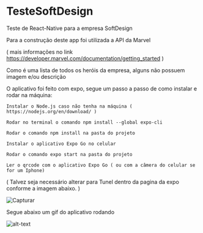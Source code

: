 



# TesteSoftDesign
Teste de React-Native para a empresa SoftDesign

Para a construção deste app foi utilizada a API da Marvel

( mais informações no link https://developer.marvel.com/documentation/getting_started )




Como é uma lista de todos os heróis da empresa, alguns não possuem imagem e/ou descrição

O aplicativo foi feito com expo, segue um passo a passo de como instalar e rodar na máquina:

    Instalar o Node.js caso não tenha na máquina ( https://nodejs.org/en/download/ )

    Rodar no terminal o comando npm install --global expo-cli

    Rodar o comando npm install na pasta do projeto

    Instalar o aplicativo Expo Go no celular

    Rodar o comando expo start na pasta do projeto

    Ler o qrcode com o aplicativo Expo Go ( ou com a câmera do celular se for um Iphone)

( Talvez seja necessário alterar para Tunel dentro da pagina da expo conforme a imagem abaixo. )

![Capturar](https://user-images.githubusercontent.com/47782435/132162799-4acd10c5-aa3f-4aca-b6a0-bcaaf53ae012.PNG)




Segue abaixo um gif do aplicativo rodando 






![alt-text](https://github.com/lucas1207/TesteSoftDesign/blob/master/gifApp.gif)
